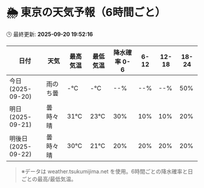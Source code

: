 # 🌦️ 東京の天気予報（6時間ごと）

🕒 最終更新: **2025-09-20 19:52:16**

| 日付 | 天気 | 最高気温 | 最低気温 | 降水確率 0-6 | 6-12 | 12-18 | 18-24 |
|------|------|----------|----------|------------|------|------|------|
| 今日 (2025-09-20) | 雨のち曇 | -℃ | -℃ | --% | --% | --% | 50% |
| 明日 (2025-09-21) | 曇時々晴 | 31℃ | 23℃ | 30% | 10% | 10% | 20% |
| 明後日 (2025-09-22) | 曇時々晴 | 30℃ | 21℃ | 20% | 20% | 20% | 20% |

> ※データは weather.tsukumijima.net を使用。6時間ごとの降水確率と日ごとの最高/最低気温。